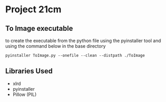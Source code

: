 # Project 21cm 

## To Image executable 
to create the executable from the python file using the pyinstaller tool and using the command below in the base directory

```
pyinstaller ToImage.py --onefile --clean --distpath ./ToImage
```

## Libraries Used 
- xlrd
- pyinstaller
- Pillow (PIL)